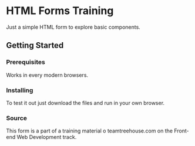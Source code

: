 # HTML Forms Training


Just a simple HTML form to explore basic components.

## Getting Started



### Prerequisites

Works in every modern browsers.


### Installing

To test it out just download the files and run in your own browser.


### Source

This form is a part of a training material o teamtreehouse.com on the Front-end Web Development track.




